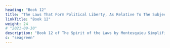 ```yaml
---
heading: "Book 12"
title: "The Laws That Form Political Liberty, As Relative To The Subject"
linkTitle: "Book 12"
weight: 24
# "2021-09-30"
description: "Book 12 of The Spirit of the Laws by Montesquieu Simplified in 30 chapters"
c: "seagreen"
---
```



